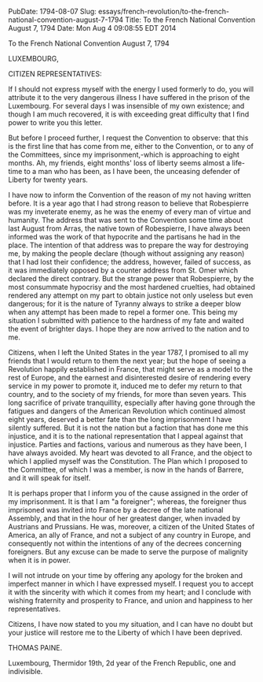 PubDate: 1794-08-07
Slug: essays/french-revolution/to-the-french-national-convention-august-7-1794
Title: To the French National Convention August 7, 1794
Date: Mon Aug  4 09:08:55 EDT 2014

   To the French National Convention August 7, 1794

   LUXEMBOURG,

   CITIZEN REPRESENTATIVES:

   If I should not express myself with the energy I used formerly to do, you
   will attribute it to the very dangerous illness I have suffered in the
   prison of the Luxembourg. For several days I was insensible of my own
   existence; and though I am much recovered, it is with exceeding great
   difficulty that I find power to write you this letter.

   But before I proceed further, I request the Convention to observe: that
   this is the first line that has come from me, either to the Convention, or
   to any of the Committees, since my imprisonment,-which is approaching to
   eight months. Ah, my friends, eight months' loss of liberty seems almost a
   life-time to a man who has been, as I have been, the unceasing defender of
   Liberty for twenty years.

   I have now to inform the Convention of the reason of my not having written
   before. It is a year ago that I had strong reason to believe that
   Robespierre was my inveterate enemy, as he was the enemy of every man of
   virtue and humanity. The address that was sent to the Convention some time
   about last August from Arras, the native town of Robespierre, I have
   always been informed was the work of that hypocrite and the partisans he
   had in the place. The intention of that address was to prepare the way for
   destroying me, by making the people declare (though without assigning any
   reason) that I had lost their confidence; the address, however, failed of
   success, as it was immediately opposed by a counter address from St. Omer
   which declared the direct contrary. But the strange power that
   Robespierre, by the most consummate hypocrisy and the most hardened
   cruelties, had obtained rendered any attempt on my part to obtain justice
   not only useless but even dangerous; for it is the nature of Tyranny
   always to strike a deeper blow when any attempt has been made to repel a
   former one. This being my situation I submitted with patience to the
   hardness of my fate and waited the event of brighter days. I hope they are
   now arrived to the nation and to me.

   Citizens, when I left the United States in the year 1787, I promised to
   all my friends that I would return to them the next year; but the hope of
   seeing a Revolution happily established in France, that might serve as a
   model to the rest of Europe, and the earnest and disinterested desire of
   rendering every service in my power to promote it, induced me to defer my
   return to that country, and to the society of my friends, for more than
   seven years. This long sacrifice of private tranquillity, especially after
   having gone through the fatigues and dangers of the American Revolution
   which continued almost eight years, deserved a better fate than the long
   imprisonment I have silently suffered. But it is not the nation but a
   faction that has done me this injustice, and it is to the national
   representation that I appeal against that injustice. Parties and factions,
   various and numerous as they have been, I have always avoided. My heart
   was devoted to all France, and the object to which I applied myself was
   the Constitution. The Plan which I proposed to the Committee, of which I
   was a member, is now in the hands of Barrere, and it will speak for
   itself.

   It is perhaps proper that I inform you of the cause assigned in the order
   of my imprisonment. It is that I am "a foreigner"; whereas, the foreigner
   thus imprisoned was invited into France by a decree of the late national
   Assembly, and that in the hour of her greatest danger, when invaded by
   Austrians and Prussians. He was, moreover, a citizen of the United States
   of America, an ally of France, and not a subject of any country in Europe,
   and consequently not within the intentions of any of the decrees
   concerning foreigners. But any excuse can be made to serve the purpose of
   malignity when it is in power.

   I will not intrude on your time by offering any apology for the broken and
   imperfect manner in which I have expressed myself. I request you to accept
   it with the sincerity with which it comes from my heart; and I conclude
   with wishing fraternity and prosperity to France, and union and happiness
   to her representatives.

   Citizens, I have now stated to you my situation, and I can have no doubt
   but your justice will restore me to the Liberty of which I have been
   deprived.

   THOMAS PAINE.

   Luxembourg, Thermidor 19th, 2d year of the French Republic, one and
   indivisible.


